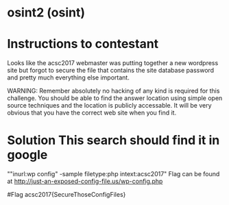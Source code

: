 # osint2 (osint)

# Instructions to contestant
Looks like the acsc2017 webmaster was putting together a new wordpress site but forgot to secure the file that contains the site database password and pretty much everything else important.  

WARNING:  Remember absolutely no hacking of any kind is required for this challenge.  You should be able to find the answer location using simple open source techniques and the location is publicly accessable.  It will be very obvious that you have the correct web site when you find it.

# Solution This search should find it in google
""inurl:wp config" -sample filetype:php intext:acsc2017"
Flag can be found at http://just-an-exposed-config-file.us/wp-config.php

#Flag acsc2017{SecureThoseConfigFiles}


